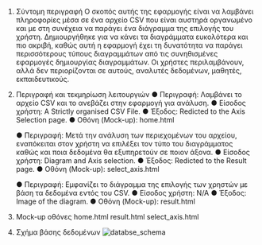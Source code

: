 1. Σύντομη περιγραφή
    Ο σκοπός αυτής της εφαρμογής είναι να λαμβάνει πληροφορίες μέσα σε ένα αρχείο CSV που είναι αυστηρά οργανωμένο και με στη συνέχεια να παράγει ένα διάγραμμα της επιλογής του χρήστη. Δημιουργήθηκε για να κάνει τα διαγράμματα ευκολότερα και πιο ακριβή, καθώς αυτή η εφαρμογή έχει τη δυνατότητα να παράγει περισσότερους τύπους διαγραμμάτων από τις συνηθισμένες εφαρμογές δημιουργίας διαγραμμάτων.
    Οι χρήστες περιλαμβάνουν, αλλά δεν περιορίζονται σε αυτούς, αναλυτές δεδομένων, μαθητές, εκπαιδευτικούς.


2. Περιγραφή και τεκμηρίωση λειτουργιών
    ● Περιγραφή: Λαμβάνει το αρχείο CSV και το ανεβάζει στην εφαρμογή για ανάλυση.
    ● Είσοδος χρήστη: A Strictly organised CSV File.
    ● Έξοδος: Redicted to the Axis Selection page.
    ● Οθόνη (Mock-up): home.html


    ● Περιγραφή: Μετά την ανάλυση των περιεχομένων του αρχείου, εναπόκειται στον χρήστη να επιλέξει τον τύπο του διαγράμματος καθώς και ποια δεδομένα θα εξυπηρετούν σε ποιον άξονα.
    ● Είσοδος χρήστη: Diagram and Axis selection.
    ● Έξοδος: Redicted to the Result page.
    ● Οθόνη (Mock-up): select_axis.html


    ● Περιγραφή: Εμφανίζει το διάγραμμα της επιλογής των χρηστών με βάση τα δεδομένα εντός του CSV.
    ● Είσοδος χρήστη: N/A
    ● Έξοδος: Image of the diagram.
    ● Οθόνη (Mock-up): result.html


3. Mock-up οθόνες
    home.html
    result.html
    select_axis.html


4. Σχήμα βάσης δεδομένων
![databse_schema](image.png)
